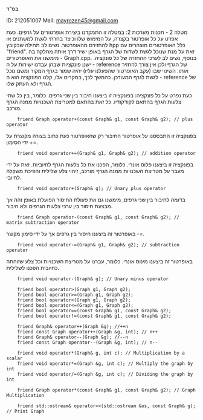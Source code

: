 בס"ד

ID: 212051007
Mail: mayrozen45@gmail.com

מטלה 2 - תכנות מערכות 2:
במטלה זו התמקדנו ביצירת אופרטורים על גרפים. כעת אפרט על כל אופרטור בקצרה, על המימוש שלו וכיצד בחרתי לגשת למשתנים או להחזירם מהאופרטור.
נשים לב תחילה שבקובץ hpp כלל האופרטורים מוצהרים עם "friend". זאת על מנת שנוכל לגשת לשדות של הגרף באופן ישיר דרך אותה מחלקה בה מימשנו את האופרטורים - Graph.cpp.
בנוסף, נשים לב לערכי ההחזרה של כל פונקציה. ישנן פונקציות שבהן עבדנו ישירות על ה - reference של הגרף ולכן אין צורך להחזיר אותו. השינוי שבו (עקב האופרטור שהפעלנו עליו) יהיה שמור בגרף המקור ומשם נוכל לגשת לגרף המעודכן.
כהמשך לכך, במקרים אלו, קלט הפונקציה הוא ה - reference של הגרף ולא העתק שלו.

כעת נפרט על כל פונקציה:
בפונקציה זו ביצענו חיבור בין שני גרפים. כלומר, בין כל שתי צלעות הגרף בהתאם לקודקודיו. כל זאת בהתאם למטריצת השכנויות ממנה הגרף מורכב.

        friend Graph operator+(const Graph& g1, const Graph& g2); // plus operator

בפונקציה זו התבססנו על אופרטור החיבור רק שהאופרטור כעת כתוב בצורה מקוצרת על ידי הסימון +=.

        friend void operator+=(Graph& g1, Graph& g2); // addition operator

בפונקציה זו ביצענו פלוס אונרי. כלומר, הפכנו את כל צלעות הגרף לחיוביות. זאת על ידי מעבר על מטריצת השכנויות ממנה הגרף מורכב, זיהוי צלע שלילית והפיכת משקלה לחיובי.

        friend void operator+(Graph& g); // Unary plus operator
בדומה לחיבור בין שני גרפים, מימשנו גם את פעולת החיסור הפועלת באופן זהה אך מבצעת חיסור בין ערכי צלעות הגרפים ולא חיבור.

        friend Graph operator-(const Graph& g1, const Graph& g2); // matrix subtraction operator

באופרטור זה ביצענו חיסור בין גרפים אך על ידי סימון מקוצר -=.

        friend void operator-=(Graph& g1, Graph& g2); // subtraction operator

באופרטור זה ביצענו מינוס אונרי. כלומר, עברנו על מטריצת השכנויות וכל צלע שזוהתה כחיובית הפכנו לשלילית.

        friend void operator-(Graph& g); // Unary minus operator

        friend bool operator>(Graph g1, Graph g2);
        friend bool operator>=(Graph g1, Graph g2);
        friend bool operator<(Graph g1, Graph g2);
        friend bool operator<=(Graph g1, Graph g2);
        friend bool operator==(const Graph& g1, const Graph& g2);
        friend bool operator!=(const Graph& g1, const Graph& g2);

        friend Graph& operator++(Graph &g); //++n
        friend const Graph operator++(Graph &g, int); // n++
        friend Graph& operator--(Graph &g); //--n
        friend const Graph operator--(Graph &g, int); // n--

        friend void operator*(Graph& g, int c); // Multiplication by a scalar
        friend void operator*=(Graph &g, int c); // Multiply the graph by int
        friend void operator/=(Graph &g, int c); // Dividing the graph by int

        friend Graph operator*(const Graph& g1, const Graph& g2); // Graph Multiplication

        friend std::ostream& operator<<(std::ostream &os, const Graph& g); // Print Graph

